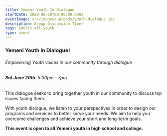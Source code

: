 ```yaml
---
title: Yemeni Youth In Dialogue
startDate: 2020-06-20T00:00:00.000Z
eventImage: src/images/uploads/youth-dialogue.jpg
description: Group Discussion Time!
tags: adults all-youth
type: event
---
```

### Yemeni Youth in Dialogue!

###### Empowering Youth voices in our community through dialogue

###### **Sat June 20th.** 5:30pm - 7pm

This dialogue seeks to bring together youth in our community to discuss top issues facing them. 

With youth dialogue, we listen to your perspectives in order to design our programs and services to better serve your needs. We aim to help you overcome challenges and achieve your short and long-term goals.  

**This event is open to all Yemeni youth in high school and college.**